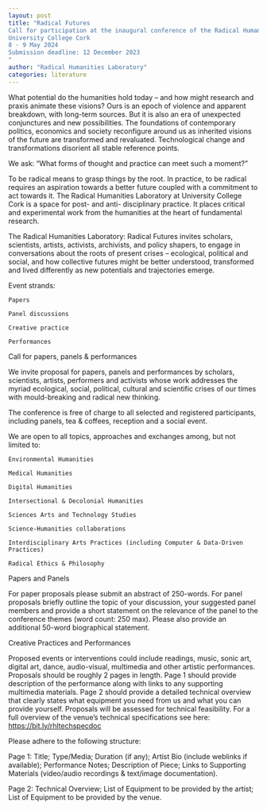 ```yaml
---
layout: post
title: "Radical Futures 
Call for participation at the inaugural conference of the Radical Humanities Laboratory
University College Cork 
8 - 9 May 2024 
Submission deadline: 12 December 2023 
"
author: "Radical Humanities Laboratory"
categories: literature
---
```


What potential do the humanities hold today – and how might research and praxis animate these visions? Ours is an epoch of violence and apparent breakdown, with long-term sources. But it is also an era of unexpected conjunctures and new possibilities. The foundations of contemporary politics, economics and society reconfigure around us as inherited visions of the future are transformed and revaluated. Technological change and transformations disorient all stable reference points.  

We ask: “What forms of thought and practice can meet such a moment?” 

To be radical means to grasp things by the root. In practice, to be radical requires an aspiration towards a better future coupled with a commitment to act towards it. The Radical Humanities Laboratory at University College Cork is a space for post- and anti- disciplinary practice. It places critical and experimental work from the humanities at the heart of fundamental research.  

The Radical Humanities Laboratory: Radical Futures invites scholars, scientists, artists, activists, archivists, and policy shapers, to engage in conversations about the roots of present crises – ecological, political and social, and how collective futures might be better understood, transformed and lived differently as new potentials and trajectories emerge.  

 

Event strands: 

    Papers 

    Panel discussions 

    Creative practice 

    Performances 

 

Call for papers, panels & performances 

 

We invite proposal for papers, panels and performances by scholars, scientists, artists, performers and activists whose work addresses the myriad ecological, social, political, cultural and scientific crises of our times with mould-breaking and radical new thinking. 

 

The conference is free of charge to all selected and registered participants, including panels, tea & coffees, reception and a social event. 

We are open to all topics, approaches and exchanges among, but not limited to: 

 

    Environmental Humanities 

    Medical Humanities 

    Digital Humanities 

    Intersectional & Decolonial Humanities 

    Sciences Arts and Technology Studies 

    Science-Humanities collaborations 

    Interdisciplinary Arts Practices (including Computer & Data-Driven Practices) 

    Radical Ethics & Philosophy 

 

Papers and Panels 

For paper proposals please submit an abstract of 250-words. For panel proposals briefly outline the topic of your discussion, your suggested panel members and provide a short statement on the relevance of the panel to the conference themes (word count: 250 max). Please also provide an additional 50-word biographical statement. 

 

Creative Practices and Performances  

Proposed events or interventions could include readings, music, sonic art, digital art, dance, audio-visual, multimedia and other artistic performances. Proposals should be roughly 2 pages in length. Page 1 should provide description of the performance along with links to any supporting multimedia materials. Page 2 should provide a detailed technical overview that clearly states what equipment you need from us and what you can provide yourself. Proposals will be assessed for technical feasibility. For a full overview of the venue’s technical specifications see here: https://bit.ly/rhltechspecdoc 

Please adhere to the following structure: 

Page 1: Title; Type/Media; Duration (if any); Artist Bio (include weblinks if available); Performance Notes; Description of Piece; Links to Supporting Materials (video/audio recordings & text/image documentation). 

 

Page 2: Technical Overview; List of Equipment to be provided by the artist; List of Equipment to be provided by the venue. 
